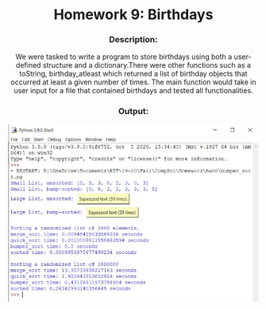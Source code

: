 <div align='center'> <h1> Homework 9: Birthdays </h1>

### Description:
  
We were tasked to write a program to store birthdays using both a user-defined structure and a dictionary.There were other functions such as a toString, birthday_atleast which returned a list of birthday objects that occurred at least a given number of times. The main function would take in user input for a file that contained birthdays and tested all functionalities.
  
### Output:
 
 ![Alt text](hw09_output.jpg)

